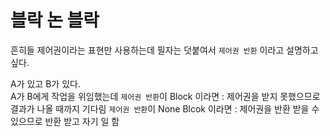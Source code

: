 # 블락 논 블락
흔히들 제어권이라는 표현만 사용하는데 
필자는 덧붙여서 `제어권 반환` 이라고 설명하고 싶다.  

A가 있고 B가 있다.  
A가 B에게 작업을 위임했는데 
`제어권 반환`이 Block 이라면 : 제어권을 받지 못했으므로 결과가 나올 때까지 기다림
`제어권 반환`이 None Blcok 이라면 : 제어권을 반환 받을 수 있으므로 반환 받고 자기 일 함 

